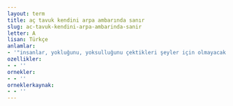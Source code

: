 ```yaml
---
layout: term
title: aç tavuk kendini arpa ambarında sanır
slug: ac-tavuk-kendini-arpa-ambarinda-sanir
letter: A
lisan: Türkçe
anlamlar:
- '"insanlar, yokluğunu, yoksulluğunu çektikleri şeyler için olmayacak hayaller, düşler kurar" anlamında kullanılan bir söz'
ozellikler:
- - ''
ornekler:
- - ''
orneklerkaynak:
- - ''
---
```

